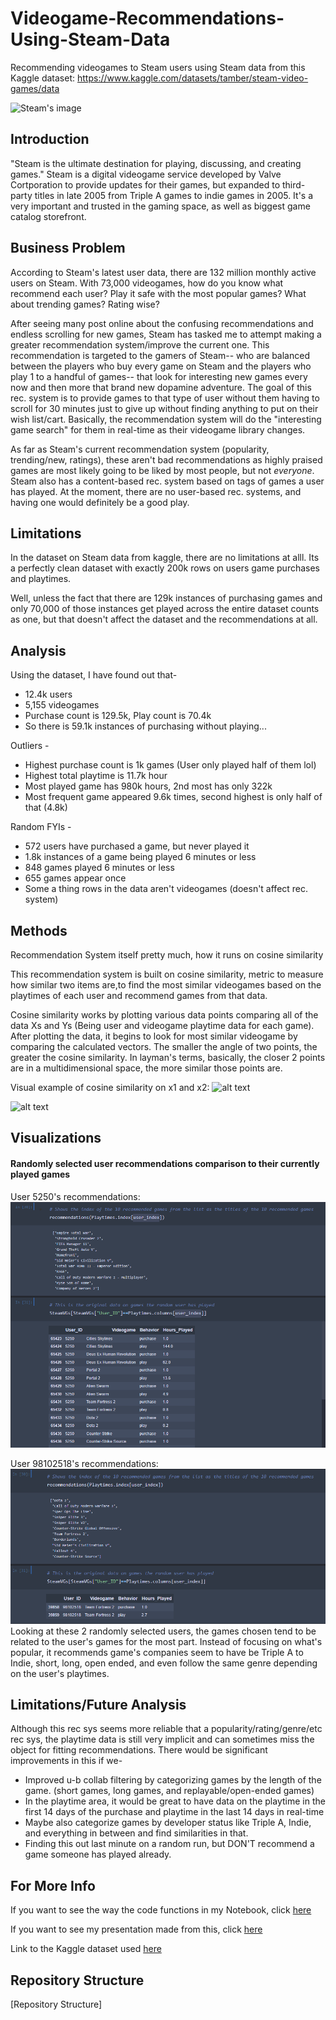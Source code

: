 # Videogame-Recommendations-Using-Steam-Data
Recommending videogames to Steam users using Steam data from this Kaggle dataset: https://www.kaggle.com/datasets/tamber/steam-video-games/data

![Steam's image](https://cdn.cloudflare.steamstatic.com/store/home/store_home_share.jpg)

## Introduction 

"Steam is the ultimate destination for playing, discussing, and creating games." 
Steam is a digital videogame service developed by Valve Cortporation to provide updates for their games, but expanded to third-party titles in late 2005 from Triple A games to indie games in 2005. It's a very important and trusted in the gaming space, as well as biggest game catalog storefront. 

## Business Problem

According to Steam's latest user data, there are 132 million monthly active users on Steam. With 73,000 videogames, how do you know what recommend each user? Play it safe with the most popular games? What about trending games? Rating wise? 

After seeing many post online about the confusing recommendations and endless scrolling for new games, Steam has tasked me to attempt making a greater recommendation system/improve the current one. This recommendation is targeted to the gamers of Steam-- who are balanced between the players who buy every game on Steam and the players who play 1 to a handful of games-- that look for interesting new games every now and then more that brand new dopamine adventure. The goal of this rec. system is to provide games to that type of user without them having to scroll for 30 minutes just to give up without finding anything to put on their wish list/cart. Basically, the recommendation system will do the "interesting game search" for them in real-time as their videogame library changes. 

As far as Steam's current recommendation system (popularity, trending/new, ratings), these aren't bad recommendations as highly praised games are most likely going to be liked by most people, but not _everyone_. Steam also has a content-based rec. system based on tags of games a user has played. At the moment, there are no user-based rec. systems, and having one would definitely be a good play.

## Limitations

In the dataset on Steam data from kaggle, there are no limitations at alll. Its a perfectly clean dataset with exactly 200k rows on users game purchases and playtimes. 

Well, unless the fact that there are 129k instances of purchasing games and only 70,000 of those instances get played across the entire dataset counts as one, but that doesn't affect the dataset and the recommendations at all.

## Analysis

Using the dataset, I have found out that-

- 12.4k users
- 5,155 videogames
- Purchase count is 129.5k,  Play count is 70.4k
- So there is 59.1k instances of purchasing without playing...

Outliers -

- Highest purchase count is 1k games (User only played half of them lol) 
- Highest total playtime is 11.7k hour
- Most played game has 980k hours, 2nd most has only 322k
- Most frequent game appeared 9.6k times, second highest is only half of that (4.8k)

Random FYIs -

- 572 users have purchased a game, but never played it
- 1.8k instances of a game being played 6 minutes or less
- 848 games played 6 minutes or less
- 655 games appear once
- Some a thing rows in the data aren't videogames (doesn't affect rec. system)


## Methods

Recommendation System itself pretty much, how it runs on cosine similarity

This recommendation system is built on cosine similarity, metric to measure how similar two items are,to find the most similar videogames based on the playtimes of each user and recommend games from that data.

Cosine similarity works by plotting various data points comparing all of the data Xs and Ys (Being user and videogame playtime data for each game). After plotting the data, it begins to look for most similar videogame by comparing the calculated vectors. The smaller the angle of two points, the greater the cosine similarity. In layman's terms, basically, the closer 2 points are in a multidimensional space, the more similar those points are. 

Visual example of cosine similarity on x1 and x2:
![alt text](https://github.com/garooda/Movie-Recommendation-Sysetm/raw/main/images/cosine%20sim%20%201.PNG)

![alt text](https://camo.githubusercontent.com/9fc58ca03f9eb4e10e7c224f96fe52831cf36d9e35c6ef11b31e6c2123a1d1ce/68747470733a2f2f6269742e6c792f333362614e685a)

## Visualizations

#### Randomly selected user recommendations comparison to their currently played games
User 5250's recommendations:
![alt text](5250.png)

User 98102518's recommendations:
![User 98102518's recommendations](98102518.png)
Looking at these 2 randomly selected users, the games chosen tend to be related to the user's games for the most part. Instead of focusing on what's popular, it recommends game's companies seem to have be Triple A to Indie, short, long, open ended, and even follow the same genre depending on the user's playtimes. 

## Limitations/Future Analysis

Although this rec sys seems more reliable that a popularity/rating/genre/etc rec sys, the playtime data is still very implicit and can sometimes miss the object for fitting recommendations. There would be significant improvements in this if we-
- Improved u-b collab filtering by categorizing games by the length of the game. (short games, long games, and replayable/open-ended games)
- In the playtime area, it would be great to have data on the playtime in the first 14 days of the purchase and playtime in the last 14 days in real-time
- Maybe also categorize games by developer status like Triple A, Indie, and everything in between and find similarities in that.
- Finding this out last minute on a random run, but DON'T recommend a game someone has played already.

## For More Info

If you want to see the way the code functions in my Notebook, click [here](https://github.com/MansionAnthony/Videogame-Recommendations-Steam-/blob/progressing/Playtime%20Rec%20System.ipynb)

If you want to see my presentation made from this, click [here](https://github.com/MansionAnthony/Videogame-Recommendations-Steam-/blob/progressing/presentation.pdf)

Link to the Kaggle dataset used [here](https://www.kaggle.com/datasets/tamber/steam-video-games/data)

## Repository Structure

[Repository Structure]